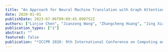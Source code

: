 ```yaml
---
title: "An Approach for Neural Machine Translation with Graph Attention Network"
date: 2020-01-01
publishDate: 2023-07-06T09:09:45.099752Z
authors: ["Linjie Chen", "Jianzong Wang", "Zhangcheng Huang", "Jing Xiao"]
publication_types: ["1"]
abstract: ""
featured: false
publication: "*ICCPR 2020: 9th International Conference on Computing and Pattern Recognition, Xiamen, China, October 30 - Vovember 1, 2020*"
---
```


